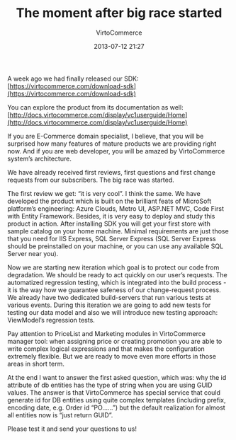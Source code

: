 ﻿---
author: VirtoCommerce
date: 2013-07-12 21:27
excerpt: If you are E-Commerce domain specialist, I believe, that you will be surprised how many features of mature products we are providing right now. And if you are web developer, you will be amazed by VirtoCommerce system’s architecture.
permalink: blogs/news/the-moment-after-big-race-started
title: "The moment after big race started"
published: Private
---
A week ago we had finally released our SDK: [https://virtocommerce.com/download-sdk](https://virtocommerce.com/download-sdk)

You can explore the product from its documentation as well: [http://docs.virtocommerce.com/display/vc1userguide/Home](http://docs.virtocommerce.com/display/vc1userguide/Home)

If you are E-Commerce domain specialist, I believe, that you will be surprised how many features of mature products we are providing right now. And if you are web developer, you will be amazed by VirtoCommerce system’s architecture.

We have already received first reviews, first questions and first change requests from our subscribers. The big race was started.

The first review we get: “it is very cool”. I think the same. We have developed the product which is built on the brilliant feats of MicroSoft platform’s engineering: Azure Clouds, Metro UI, ASP.NET MVC, Code First with Entity Framework. Besides, it is very easy to deploy and study this product in action. After installing SDK you will get your first store with sample catalog on your home machine. Minimal requirements are just those that you need for IIS Express, SQL Server Express (SQL Server Express should be preinstalled on your machine, or you can use any available SQL Server near you).

Now we are starting new iteration which goal is to protect our code from degradation. We should be ready to act quickly on our user’s requests. The automatized regression testing, which is integrated into the build process - it is the way how we guarantee safeness of our change-request process. We already have two dedicated build-servers that run various tests at various events. During this iteration we are going to add new tests for testing our data model and also we will introduce new testing approach: ViewModel’s regression tests.

Pay attention to PriceList and Marketing modules in VirtoCommerce manager tool: when assigning price or creating promotion you are able to write complex logical expressions and that makes the configuration extremely flexible. But we are ready to move even more efforts in those areas in short term.

At the end I want to answer the first asked question, which was: why the id attribute of db entities has the type of string when you are using GUID values. The answer is that VirtoCommerce has special service that could generate id for DB entities using quite complex templates (including prefix, encoding date, e.g. Order id “PO……”) but the default realization for almost all entities now is “just return GUID”.

Please test it and send your questions to us!